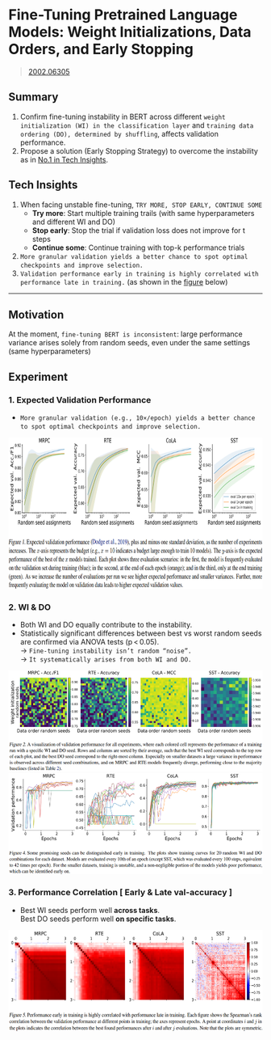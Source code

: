 # Fine-Tuning Pretrained Language Models: Weight Initializations, Data Orders, and Early Stopping
> [2002.06305](https://arxiv.org/abs/2002.06305)<br>

## Summary 
1. Confirm fine-tuning instability in BERT across different `weight initialization (WI) in the classification layer` and `training data ordering (DO), determined by shuffling`, affects validation performance.
2. Propose a solution (Early Stopping Strategy) to overcome the instability as in [No.1 in Tech Insights](#tech-insights).

## Tech Insights 
1. When facing unstable fine-tuning, `TRY MORE, STOP EARLY, CONTINUE SOME`
    - **Try more**: Start multiple training trails (with same hyperparameters and different WI and DO)
    - **Stop early**: Stop the trial if validation loss does not improve for t steps
    - **Continue some**: Continue training with top-k performance trials
2. `More granular validation yields a better chance to spot optimal checkpoints and improve selection.`
3. `Validation performance early in training is highly correlated with performance late in training.` (as shown in the [figure](#3-performance-correlation--early--late-val-accuracy-) below)

---

## Motivation 
At the moment, `fine‑tuning BERT is inconsistent`: large performance variance arises solely from random seeds, even under the same settings (same hyperparameters)

## Experiment
### 1. Expected Validation Performance 
- `More granular validation (e.g., 10×/epoch) yields a better chance to spot optimal checkpoints and improve selection.`
<div align=center><img src="/figures/2002.06305.1.png" style="height: 300px; width: auto;"/></div>

### 2. WI & DO
- Both WI and DO equally contribute to the instability.
- Statistically significant differences between best vs worst random seeds are confirmed via ANOVA tests (p < 0.05).<br>
  &rarr; `Fine-tuning instability isn’t random “noise”.`<br>
  &rarr; `It systematically arises from both WI and DO.`
<div align=center><img src="/figures/2002.06305.2.png" style="height: 200px; width: auto;"/></div>
<div align=center><img src="/figures/2002.06305.3.png" style="height: 200px; width: auto;"/></div>

### 3. Performance Correlation [ Early & Late val-accuracy ]
- Best WI seeds perform well **across tasks**.<br>
  Best DO seeds perform well **on specific tasks**.
<div align=center><img src="/figures/2002.06305.4.png" style="height: 200px; width: auto;"/></div>
